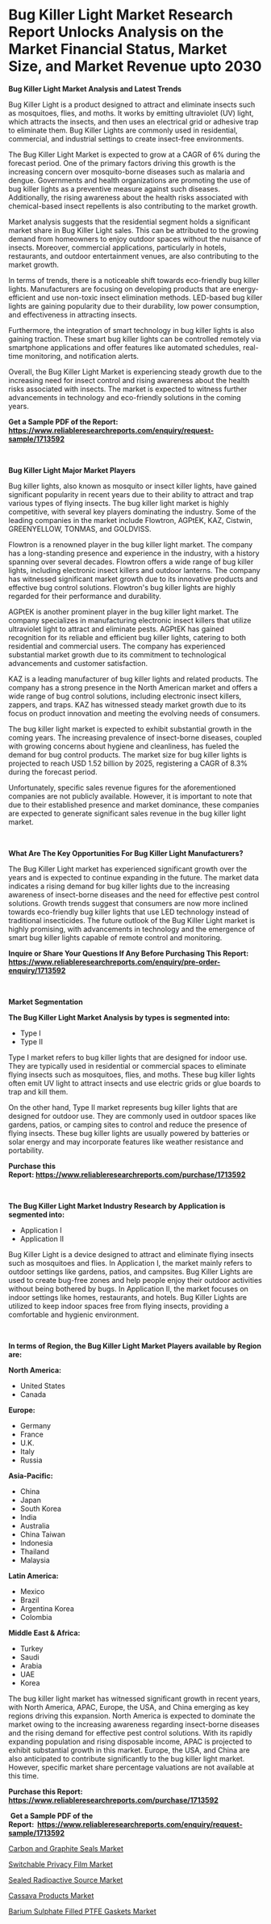 <p><h1>Bug Killer Light Market Research Report Unlocks Analysis on the Market Financial Status, Market Size, and Market Revenue upto 2030</h1></p><p><strong>Bug Killer Light Market Analysis and Latest Trends</strong></p>
<p><p>Bug Killer Light is a product designed to attract and eliminate insects such as mosquitoes, flies, and moths. It works by emitting ultraviolet (UV) light, which attracts the insects, and then uses an electrical grid or adhesive trap to eliminate them. Bug Killer Lights are commonly used in residential, commercial, and industrial settings to create insect-free environments.</p><p>The Bug Killer Light Market is expected to grow at a CAGR of 6% during the forecast period. One of the primary factors driving this growth is the increasing concern over mosquito-borne diseases such as malaria and dengue. Governments and health organizations are promoting the use of bug killer lights as a preventive measure against such diseases. Additionally, the rising awareness about the health risks associated with chemical-based insect repellents is also contributing to the market growth.</p><p>Market analysis suggests that the residential segment holds a significant market share in Bug Killer Light sales. This can be attributed to the growing demand from homeowners to enjoy outdoor spaces without the nuisance of insects. Moreover, commercial applications, particularly in hotels, restaurants, and outdoor entertainment venues, are also contributing to the market growth.</p><p>In terms of trends, there is a noticeable shift towards eco-friendly bug killer lights. Manufacturers are focusing on developing products that are energy-efficient and use non-toxic insect elimination methods. LED-based bug killer lights are gaining popularity due to their durability, low power consumption, and effectiveness in attracting insects.</p><p>Furthermore, the integration of smart technology in bug killer lights is also gaining traction. These smart bug killer lights can be controlled remotely via smartphone applications and offer features like automated schedules, real-time monitoring, and notification alerts.</p><p>Overall, the Bug Killer Light Market is experiencing steady growth due to the increasing need for insect control and rising awareness about the health risks associated with insects. The market is expected to witness further advancements in technology and eco-friendly solutions in the coming years.</p></p>
<p><strong>Get a Sample PDF of the Report:&nbsp; <a href="https://www.reliableresearchreports.com/enquiry/request-sample/1713592">https://www.reliableresearchreports.com/enquiry/request-sample/1713592</a></strong></p>
<p>&nbsp;</p>
<p><strong>Bug Killer Light Major Market Players</strong></p>
<p><p>Bug killer lights, also known as mosquito or insect killer lights, have gained significant popularity in recent years due to their ability to attract and trap various types of flying insects. The bug killer light market is highly competitive, with several key players dominating the industry. Some of the leading companies in the market include Flowtron, AGPtEK, KAZ, Cistwin, GREENYELLOW, TONMAS, and GOLDVISS.</p><p>Flowtron is a renowned player in the bug killer light market. The company has a long-standing presence and experience in the industry, with a history spanning over several decades. Flowtron offers a wide range of bug killer lights, including electronic insect killers and outdoor lanterns. The company has witnessed significant market growth due to its innovative products and effective bug control solutions. Flowtron's bug killer lights are highly regarded for their performance and durability.</p><p>AGPtEK is another prominent player in the bug killer light market. The company specializes in manufacturing electronic insect killers that utilize ultraviolet light to attract and eliminate pests. AGPtEK has gained recognition for its reliable and efficient bug killer lights, catering to both residential and commercial users. The company has experienced substantial market growth due to its commitment to technological advancements and customer satisfaction.</p><p>KAZ is a leading manufacturer of bug killer lights and related products. The company has a strong presence in the North American market and offers a wide range of bug control solutions, including electronic insect killers, zappers, and traps. KAZ has witnessed steady market growth due to its focus on product innovation and meeting the evolving needs of consumers.</p><p>The bug killer light market is expected to exhibit substantial growth in the coming years. The increasing prevalence of insect-borne diseases, coupled with growing concerns about hygiene and cleanliness, has fueled the demand for bug control products. The market size for bug killer lights is projected to reach USD 1.52 billion by 2025, registering a CAGR of 8.3% during the forecast period.</p><p>Unfortunately, specific sales revenue figures for the aforementioned companies are not publicly available. However, it is important to note that due to their established presence and market dominance, these companies are expected to generate significant sales revenue in the bug killer light market.</p></p>
<p>&nbsp;</p>
<p><strong>What Are The Key Opportunities For Bug Killer Light Manufacturers?</strong></p>
<p><p>The Bug Killer Light market has experienced significant growth over the years and is expected to continue expanding in the future. The market data indicates a rising demand for bug killer lights due to the increasing awareness of insect-borne diseases and the need for effective pest control solutions. Growth trends suggest that consumers are now more inclined towards eco-friendly bug killer lights that use LED technology instead of traditional insecticides. The future outlook of the Bug Killer Light market is highly promising, with advancements in technology and the emergence of smart bug killer lights capable of remote control and monitoring.</p></p>
<p><strong>Inquire or Share Your Questions If Any Before Purchasing This Report: <a href="https://www.reliableresearchreports.com/enquiry/pre-order-enquiry/1713592">https://www.reliableresearchreports.com/enquiry/pre-order-enquiry/1713592</a></strong></p>
<p>&nbsp;</p>
<p><strong>Market Segmentation</strong></p>
<p><strong>The Bug Killer Light Market Analysis by types is segmented into:</strong></p>
<p><ul><li>Type I</li><li>Type II</li></ul></p>
<p><p>Type I market refers to bug killer lights that are designed for indoor use. They are typically used in residential or commercial spaces to eliminate flying insects such as mosquitoes, flies, and moths. These bug killer lights often emit UV light to attract insects and use electric grids or glue boards to trap and kill them. </p><p>On the other hand, Type II market represents bug killer lights that are designed for outdoor use. They are commonly used in outdoor spaces like gardens, patios, or camping sites to control and reduce the presence of flying insects. These bug killer lights are usually powered by batteries or solar energy and may incorporate features like weather resistance and portability.</p></p>
<p><strong>Purchase this Report:&nbsp;<a href="https://www.reliableresearchreports.com/purchase/1713592">https://www.reliableresearchreports.com/purchase/1713592</a></strong></p>
<p>&nbsp;</p>
<p><strong>The Bug Killer Light Market Industry Research by Application is segmented into:</strong></p>
<p><ul><li>Application I</li><li>Application II</li></ul></p>
<p><p>Bug Killer Light is a device designed to attract and eliminate flying insects such as mosquitoes and flies. In Application I, the market mainly refers to outdoor settings like gardens, patios, and campsites. Bug Killer Lights are used to create bug-free zones and help people enjoy their outdoor activities without being bothered by bugs. In Application II, the market focuses on indoor settings like homes, restaurants, and hotels. Bug Killer Lights are utilized to keep indoor spaces free from flying insects, providing a comfortable and hygienic environment.</p></p>
<p>&nbsp;</p>
<p><strong>In terms of Region, the Bug Killer Light Market Players available by Region are:</strong></p>
<p>
    <p> <strong> North America: </strong>
        <ul>
            <li>United States</li>
            <li>Canada</li>
        </ul>
        </p> 
    <p> <strong> Europe: </strong>
        <ul>
            <li>Germany</li>
            <li>France</li>
            <li>U.K.</li>
            <li>Italy</li>
            <li>Russia</li>
        </ul>
        </p> 
    <p> <strong> Asia-Pacific: </strong>
        <ul>
            <li>China</li>
            <li>Japan</li>
            <li>South Korea</li>
            <li>India</li>
            <li>Australia</li>
            <li>China Taiwan</li>
            <li>Indonesia</li>
            <li>Thailand</li>
            <li>Malaysia</li>
        </ul>
        </p> 
    <p> <strong> Latin America: </strong>
        <ul>
            <li>Mexico</li>
            <li>Brazil</li>
            <li>Argentina Korea</li>
            <li>Colombia</li>
        </ul>
        </p> 
    <p> <strong> Middle East & Africa: </strong>
        <ul>
            <li>Turkey</li>
            <li>Saudi</li>
            <li>Arabia</li>
            <li>UAE</li>
            <li>Korea</li>
        </ul>
    </p>
    </p>
<p><p>The bug killer light market has witnessed significant growth in recent years, with North America, APAC, Europe, the USA, and China emerging as key regions driving this expansion. North America is expected to dominate the market owing to the increasing awareness regarding insect-borne diseases and the rising demand for effective pest control solutions. With its rapidly expanding population and rising disposable income, APAC is projected to exhibit substantial growth in this market. Europe, the USA, and China are also anticipated to contribute significantly to the bug killer light market. However, specific market share percentage valuations are not available at this time.</p></p>
<p><strong>Purchase this Report: <a href="https://www.reliableresearchreports.com/purchase/1713592">https://www.reliableresearchreports.com/purchase/1713592</a></strong></p>
<p>&nbsp;<strong>Get a Sample PDF of the Report:&nbsp;&nbsp;<a href="https://www.reliableresearchreports.com/enquiry/request-sample/1713592">https://www.reliableresearchreports.com/enquiry/request-sample/1713592</a></strong></p>
<p><strong></strong></p>
<p><p><a href="https://medium.com/@rahul.reportprime/carbon-and-graphite-seals-market-trends-and-market-analysis-forecasted-for-period-2023-2030-6142f61050ee">Carbon and Graphite Seals Market</a></p><p><a href="https://www.linkedin.com/pulse/switchable-privacy-film-market-size-share-global-analysis-ei4vc/">Switchable Privacy Film Market</a></p><p><a href="https://www.linkedin.com/pulse/sealed-radioactive-source-market-size-share-global-analysis-lqesc/">Sealed Radioactive Source Market</a></p><p><a href="https://www.linkedin.com/pulse/cassava-products-market-size-growth-forecast-from-2023-3fmoc/">Cassava Products Market</a></p><p><a href="https://medium.com/@prachi.reportprime/barium-sulphate-filled-ptfe-gaskets-market-analysis-and-sze-forecasted-for-period-from-2023-to-2030-42c9c480415b">Barium Sulphate Filled PTFE Gaskets Market</a></p></p>